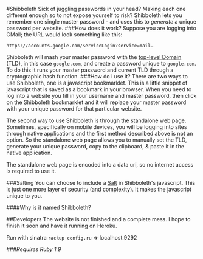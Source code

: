 #Shibboleth
Sick of juggling passwords in your head? Making each one different enough so to not expose yourself to risk? Shibboleth lets you remember one single master password - and uses this to *generate* a unique password per website.
###How does it work?
Suppose you are logging into GMail; the URL would look something like this:

    https://accounts.google.com/ServiceLogin?service=mail…
Shibboleth will mash your master password with the [top-level Domain](http://en.wikipedia.org/wiki/Top-level_domain) (TLD), in this case `google.com`, and create a password unique to `google.com`. To do this it runs your master password and current TLD through a cryptographic hash function.
###How do i use it?
There are two ways to use Shibboleth, one is a javascript bookmarklet. This is a little snippet of javascript that is saved as a bookmark in your browser. When you need to log into a website you fill in your username and master password, then click on the Shibboleth bookmarklet and it will replace your master password with your unique password for that particular website.

The second way to use Shibboleth is through the standalone web page. Sometimes, specifically on mobile devices, you will be logging into sites through native applications and the first method described above is not an option. So the standalone web page allows you to manually set the TLD, generate your unique password, copy to the clipboard, & paste it in the native application.

The standalone web page is encoded into a data uri, so no internet access is required to use it.

###Salting
You can choose to include a [Salt](http://en.wikipedia.org/wiki/Salt_%28cryptography%29) in Shibboleth's javascript. This is just one more layer of security (and complexity). It makes the javascript unique to you.

####Why is it named Shibboleth?

##Developers
The website is not finished and a complete mess. I hope to finish it soon and have it running on Heroku.

Run with sinatra `rackup config.ru` => localhost:9292

###*Requires Ruby 1.9*
